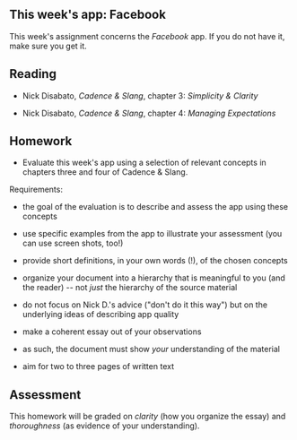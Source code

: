 ## This week's app: Facebook

This week's assignment concerns the *Facebook* app. If you do not have it, make
sure you get it.

## Reading

* Nick Disabato, *Cadence & Slang*, chapter 3: *Simplicity & Clarity*

* Nick Disabato, *Cadence & Slang*, chapter 4: *Managing Expectations*

## Homework

- Evaluate this week's app using a selection of relevant concepts in chapters three and four of Cadence & Slang.

Requirements:

- the goal of the evaluation is to describe and assess the app using these concepts

- use specific examples from the app to illustrate your assessment (you can use screen shots, too!)

- provide short definitions, in your own words (!), of the chosen concepts

- organize your document into a hierarchy that is meaningful to you (and the reader) -- not *just* the hierarchy of the source material

- do not focus on Nick D.'s advice ("don't do it this way") but on the underlying ideas of describing app quality

- make a coherent essay out of your observations

- as such, the document must show *your* understanding of the material

- aim for two to three pages of written text

## Assessment

This homework will be graded on *clarity* (how you organize the essay) and *thoroughness* (as evidence of your understanding).
